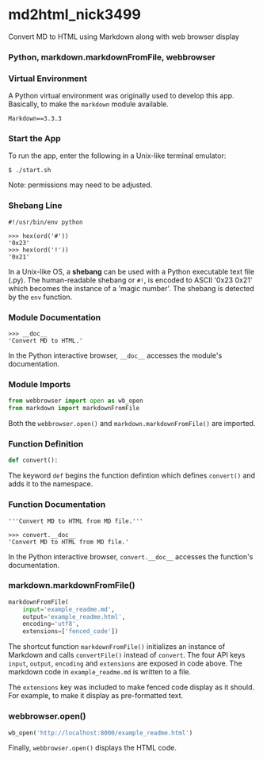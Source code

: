 # md2html_nick3499
Convert MD to HTML using Markdown along with web browser display

### Python, markdown.markdownFromFile, webbrowser

### Virtual Environment

A Python virtual environment was originally used to develop this app. Basically, to make the `markdown` module available.

```
Markdown==3.3.3
```

### Start the App

To run the app, enter the following in a Unix-like terminal emulator:

```
$ ./start.sh
```

Note: permissions may need to be adjusted.

### Shebang Line

```
#!/usr/bin/env python
```

```
>>> hex(ord('#'))
'0x23'
>>> hex(ord('!'))
'0x21'
```

In a Unix-like OS, a **shebang** can be used with a Python executable text file (.py). The human-readable shebang or `#!`, is encoded to ASCII '0x23 0x21' which becomes the instance of a 'magic number'. The shebang is detected by the `env` function.

### Module Documentation

```
>>> __doc__
'Convert MD to HTML.'
```

In the Python interactive browser, `__doc__` accesses the module's documentation.

### Module Imports

```python
from webbrowser import open as wb_open
from markdown import markdownFromFile
```

Both the `webbrowser.open()` and `markdown.markdownFromFile()` are imported.

### Function Definition

```python
def convert():
```

The keyword `def` begins the function defintion which defines `convert()` and adds it to the namespace.

### Function Documentation

```
'''Convert MD to HTML from MD file.'''
```

```
>>> convert.__doc__
'Convert MD to HTML from MD file.'
```

In the Python interactive browser, `convert.__doc__` accesses the function's documentation.

### markdown.markdownFromFile()

```python
markdownFromFile(
    input='example_readme.md',
    output='example_readme.html',
    encoding='utf8',
    extensions=['fenced_code'])
```

The shortcut function `markdownFromFile()` initializes an instance of Markdown and calls `convertFile()` instead of `convert`.
The four API keys `input`, `output`, `encoding` and `extensions` are exposed in code above. The markdown code in `example_readme.md` is written to a file.

The `extensions` key was included to make fenced code display as it should. For example, to make it display as pre-formatted text.

### webbrowser.open()

```python
wb_open('http://localhost:8000/example_readme.html')
```

Finally, `webbrowser.open()` displays the HTML code.

